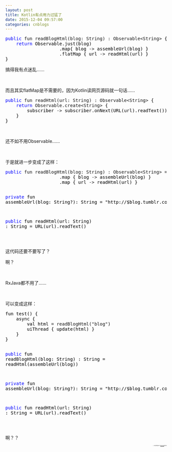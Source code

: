 ```yaml
---
layout: post
title: Kotlin有点用力过猛了
date: 2015-12-04 09:57:00
categories: cnblogs
---
```


<div class="cnblogs_code">
<pre><span style="color: #0000ff;">public</span> fun readBlogHtml(blog: String) : Observable&lt;String&gt;<span style="color: #000000;"> {
    </span><span style="color: #0000ff;">return</span><span style="color: #000000;"> Observable.just(blog)
                    .map{ blog </span>-&gt;<span style="color: #000000;"> assembleUrl(blog) }
                    .flatMap { url </span>-&gt;<span style="color: #000000;"> readHtml(url) }
}</span></pre>
</div>
<p>搞得我有点迷乱&hellip;&hellip;</p>
<p>&nbsp;</p>
<p>而且其实flatMap是不需要的，因为Kotlin读网页源码就一句话&hellip;&hellip;</p>
<div class="cnblogs_code">
<pre><span style="color: #0000ff;">public</span> fun readHtml(url: String) : Observable&lt;String&gt;<span style="color: #000000;"> {
    </span><span style="color: #0000ff;">return</span> Observable.create&lt;String&gt;<span style="color: #000000;"> {
        subscriber </span>-&gt;<span style="color: #000000;"> subscriber.onNext(URL(url).readText()); subscriber.onCompleted()
    }
}</span></pre>
</div>
<p>&nbsp;</p>
<p>还不如不用Observable&hellip;&hellip;</p>
<p>&nbsp;</p>
<p>于是就进一步变成了这样：</p>
<div class="cnblogs_code">
<pre><span style="color: #0000ff;">public</span> fun readBlogHtml(blog: String) : Observable&lt;String&gt; =<span style="color: #000000;"> Observable.just(blog)
                    .map { blog </span>-&gt;<span style="color: #000000;"> assembleUrl(blog) }
                    .map { url </span>-&gt;<span style="color: #000000;"> readHtml(url) }

</span><span style="color: #0000ff;">private</span> fun assembleUrl(blog: String?): String = "http://$blog.tumblr.com/page/"

<span style="color: #0000ff;">public</span> fun readHtml(url: String) : String = URL(url).readText()</pre>
</div>
<p>&nbsp;</p>
<p>这代码还要不要写了？</p>
<p>啊？</p>
<p>&nbsp;</p>
<p>RxJava都不用了&hellip;&hellip;</p>
<p>&nbsp;</p>
<p>可以变成这样：</p>
<div class="cnblogs_code">
<pre><span style="color: #000000;">fun test() {
    async {
        val html </span>= readBlogHtml("blog"<span style="color: #000000;">)
        uiThread { update(html) }
    }
}

</span><span style="color: #0000ff;">public</span> fun readBlogHtml(blog: String) : String =<span style="color: #000000;"> readHtml(assembleUrl(blog))

</span><span style="color: #0000ff;">private</span> fun assembleUrl(blog: String?): String = "http://$blog.tumblr.com/page/"

<span style="color: #0000ff;">public</span> fun readHtml(url: String) : String = URL(url).readText()</pre>
</div>
<p>&nbsp;</p>
<p>啊？？</p>

<p align=right>
<span style="font-size: 2px">——本文由博客园搬家工具<a href="https://github.com/mlxy/SRBCnblogs">SRBCnblogs</a>转换而成</span>
</p>